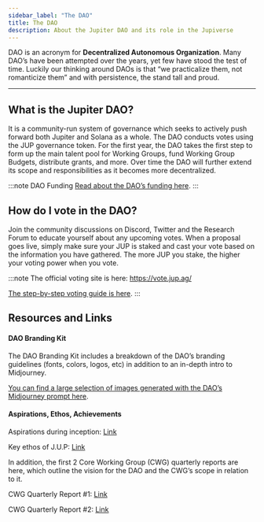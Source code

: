 ```yaml
---
sidebar_label: "The DAO"
title: The DAO
description: About the Jupiter DAO and its role in the Jupiverse
---
```


<head>
    <title>Jupiverse: The DAO</title>
    <meta name="twitter:card" content="summary" />
</head>

DAO is an acronym for **Decentralized Autonomous Organization**. Many DAO’s have been attempted over the years, yet few have stood the test of time. Luckily our thinking around DAOs is that “we practicalize them, not romanticize them” and with persistence, the stand tall and proud.

---

## What is the Jupiter DAO?

It is a community-run system of governance which seeks to actively push forward both Jupiter and Solana as a whole. The DAO conducts votes using the JUP governance token. For the first year, the DAO takes the first step to form up the main talent pool for Working Groups, fund Working Group Budgets, distribute grants, and more. Over time the DAO will further extend its scope and responsibilities as it becomes more decentralized.

:::note DAO Funding
[Read about the DAO’s funding here](https://www.jupresear.ch/t/first-dao-funding/12333).
:::

## How do I vote in the DAO?

Join the community discussions on Discord, Twitter and the Research Forum to educate yourself about any upcoming votes. When a proposal goes live, simply make sure your JUP is staked and cast your vote based on the information you have gathered. The more JUP you stake, the higher your voting power when you vote.

:::note
The official voting site is here: https://vote.jup.ag/

[The step-by-step voting guide is here](./voting).
:::

## Resources and Links

#### DAO Branding Kit

The DAO Branding Kit includes a breakdown of the DAO’s branding guidelines (fonts, colors, logos, etc) in addition to an in-depth intro to Midjourney. 

[You can find a large selection of images generated with the DAO’s Midjourney prompt here](https://drive.google.com/drive/folders/15814AhAw8ICWhUkeex0T5et20XVyebx6).

#### Aspirations, Ethos, Achievements

Aspirations during inception: [Link](https://www.jupresear.ch/t/our-aspirations-for-the-jup-dao/11200)

Key ethos of J.U.P: [Link](https://www.jupresear.ch/t/jup-cat-ppp-a-full-review-of-the-key-ethos-that-drives-jup/20875)

In addition, the first 2 Core Working Group (CWG) quarterly reports are here, which outline the vision for the DAO and the CWG’s scope in relation to it.

CWG Quarterly Report #1: [Link](https://www.jupresear.ch/t/cwg-quarterly-report-1/20094)

CWG Quarterly Report #2: [Link](https://www.jupresear.ch/t/cwg-quarterly-report-2/26559)